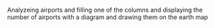 Analyzeing airports and filling one of the columns and displaying the number of airports with a diagram and drawing them on the earth map
